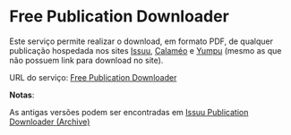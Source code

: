 # Free Publication Downloader
<p>Este serviço permite realizar o download, em formato PDF, de qualquer publicação hospedada nos sites <a target="_blank" href="https://issuu.com">Issuu</a>, <a target="_blank" href="https://pt.calameo.com">Calaméo</a> e <a target="_blank" href="https://www.yumpu.com">Yumpu</a> (mesmo as que não possuem link para download no site).</p>
<p>URL do serviço: <a target="_blank" href="https://www.robsonmartins.com/content/info/fpubd/">Free Publication Downloader</a></p>
<p><b>Notas</b>:</p>
<p>As antigas versões podem ser encontradas em <a target="_blank" href="legacy-issuu/">Issuu Publication Downloader (Archive)</a></p>
